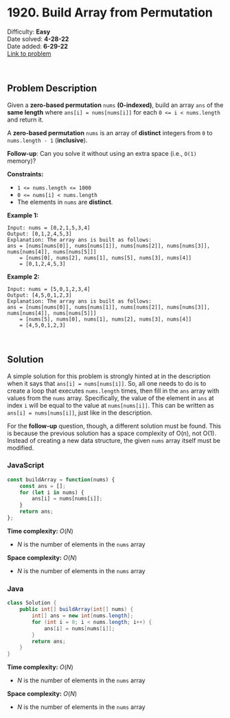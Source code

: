 # 1920. Build Array from Permutation

Difficulty: **Easy**  
Date solved: **4-28-22**  
Date added: **6-29-22**  
[Link to problem](https://leetcode.com/problems/build-array-from-permutation/)

<br>

## Problem Description

Given a **zero-based permutation** `nums` **(0-indexed)**, build an array `ans` of the **same length** where `ans[i] = nums[nums[i]]` for each `0 <= i < nums.length` and return it.

A **zero-based permutation** `nums` is an array of **distinct** integers from `0` to `nums.length - 1` (**inclusive**).

**Follow-up**: Can you solve it without using an extra space (i.e., `O(1)` memory)?

**Constraints:**

- `1 <= nums.length <= 1000`
- `0 <= nums[i] < nums.length`
- The elements in `nums` are **distinct**.

**Example 1:**

```
Input: nums = [0,2,1,5,3,4]
Output: [0,1,2,4,5,3]
Explanation: The array ans is built as follows: 
ans = [nums[nums[0]], nums[nums[1]], nums[nums[2]], nums[nums[3]], nums[nums[4]], nums[nums[5]]]
    = [nums[0], nums[2], nums[1], nums[5], nums[3], nums[4]]
    = [0,1,2,4,5,3]
```

**Example 2:**

```
Input: nums = [5,0,1,2,3,4]
Output: [4,5,0,1,2,3]
Explanation: The array ans is built as follows:
ans = [nums[nums[0]], nums[nums[1]], nums[nums[2]], nums[nums[3]], nums[nums[4]], nums[nums[5]]]
    = [nums[5], nums[0], nums[1], nums[2], nums[3], nums[4]]
    = [4,5,0,1,2,3]
```

<br>

## Solution

A simple solution for this problem is strongly hinted at in the description when it says that `ans[i] = nums[nums[i]]`. So, all one needs to do is to create a loop that executes `nums.length` times, then fill in the `ans` array with values from the `nums` array. Specifically, the value of the element in `ans` at index `i` will be equal to the value at `nums[nums[i]]`. This can be written as `ans[i] = nums[nums[i]]`, just like in the description.

For the **follow-up** question, though, a different solution must be found. This is because the previous solution has a space complexity of O(n), not O(1).
Instead of creating a new data structure, the given `nums` array itself must be modified.

### **JavaScript**

```js
const buildArray = function(nums) {
    const ans = [];
    for (let i in nums) {
        ans[i] = nums[nums[i]];
    }
    return ans;
};
```

**Time complexity:** $O(N)$
- $N$ is the number of elements in the `nums` array

**Space complexity:** $O(N)$
- $N$ is the number of elements in the `nums` array

### **Java**

```java
class Solution {
    public int[] buildArray(int[] nums) {
        int[] ans = new int[nums.length];
        for (int i = 0; i < nums.length; i++) {
            ans[i] = nums[nums[i]];
        }
        return ans;
    }
}
```

**Time complexity:** $O(N)$
- $N$ is the number of elements in the `nums` array

**Space complexity:** $O(N)$
- $N$ is the number of elements in the `nums` array